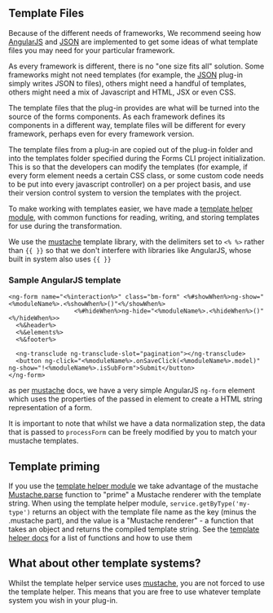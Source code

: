 ## Template Files

Because of the different needs of frameworks, We recommend seeing how [AngularJS](../packages/bm-plugin-forms-angularjs) and [JSON](../packages/bm-plugin-forms-json) are implemented to get some ideas of what template files you may need for your particular framework.

As every framework is different, there is no "one size fits all" solution. Some frameworks might not need templates (for example, the [JSON](../packages/bm-plugin-forms-json) plug-in simply writes JSON to files), others might need a handful of templates, others might need a mix of Javascript and HTML, JSX or even CSS.

The template files that the plug-in provides are what will be turned into the source of the forms components. As each framework defines its components in a different way, template files will be different for every framework, perhaps even for every framework version.

The template files from a plug-in are copied out of the plug-in folder and into the templates folder specified during the Forms CLI project initialization. This is so that the developers can modify the templates (for example, if every form element needs a certain CSS class, or some custom code needs to be put into every javascript controller) on a per project basis, and use their version control system to version the templates with the project.

To make working with templates easier, we have made a [template helper module](../packages/forms-template-helper), with common functions for reading, writing, and storing templates for use during the transformation.

We use the [mustache](https://github.com/janl/mustache.js) template library, with the delimiters set to `<% %>` rather than `{{ }}` so that we don't interfere with libraries like AngularJS, whose built in system also uses `{{ }}`


### Sample AngularJS template

```
<ng-form name="<%interaction%>" class="bm-form" <%#showWhen%>ng-show="<%moduleName%>.<%showWhen%>()"<%/showWhen%>
                  <%#hideWhen%>ng-hide="<%moduleName%>.<%hideWhen%>()"<%/hideWhen%>>
  <%&header%>
  <%&elements%>
  <%&footer%>

  <ng-transclude ng-transclude-slot="pagination"></ng-transclude>
  <button ng-click="<%moduleName%>.onSaveClick(<%moduleName%>.model)" ng-show="!<%moduleName%>.isSubForm">Submit</button>
</ng-form>
```

as per [mustache](https://github.com/janl/mustache.js#templates) docs, we have a very simple AngularJS `ng-form` element which uses the properties of the passed in element to create a HTML string representation of a form.

It is important to note that whilst we have a data normalization step, the data that is passed to `processForm` can be freely modified by you to match your mustache templates.

## Template priming

If you use the [template helper module](../packages/forms-template-helper) we take advantage of the mustache [Mustache.parse](https://github.com/janl/mustache.js#pre-parsing-and-caching-templates) function to "prime" a Mustache renderer with the template string. When using the template helper module, `service.getByType('my-type')` returns an object with the template file name as the key (minus the .mustache part), and the value is a "Mustache renderer" - a function that takes an object and returns the compiled template string. See the [template helper docs](packages/forms-template-helper) for a list of functions and how to use them

## What about other template systems?

Whilst the template helper service uses [mustache](https://github.com/janl/mustache.js), you are not forced to use the template helper. This means that you are free to use whatever template system you wish in your plug-in.
